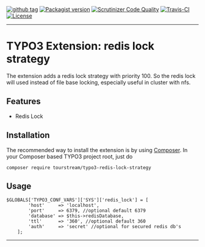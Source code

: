 [![github tag][github-tag-image]][github-tag-url]
[![Packagist version][packagist-version-image]][packagist-version-url]
[![Scrutinizer Code Quality][scrutinizer-image]][scrutinizer-url]
[![Travis-CI][travis-image]][travis-url]
[![License][license-image]][license-url]

***

# TYPO3 Extension: redis lock strategy

The extension adds a redis lock strategy with priority 100. So the redis lock will used instead of file base locking,
especially useful in cluster with nfs.


## Features

* Redis Lock

## Installation

The recommended way to install the extension is by using [Composer][composer-url]. In your Composer based TYPO3 project root, just do

	composer require tourstream/typo3-redis-lock-strategy 


## Usage

    $GLOBALS['TYPO3_CONF_VARS']['SYS']['redis_lock'] = [
            'host'     => 'localhost',
            'port'     => 6379, //optional default 6379
            'database' => $this->redisDatabase,
            'ttl'      => '360', //optional default 360
            'auth'     => 'secret' //optional for secured redis db's
        ];


***

[github-tag-image]: https://img.shields.io/github/tag/tourstream/typo3-redis-lock-strategy.svg?style=flat-square
[github-tag-url]: https://github.com/tourstream/typo3-redis-lock-strategy

[packagist-version-image]: https://img.shields.io/packagist/v/tourstream/typo3-redis-lock-strategy.svg?style=flat-square
[packagist-version-url]: https://packagist.org/packages/tourstream/typo3-redis-lock-strategy

[scrutinizer-image]: https://scrutinizer-ci.com/g/tourstream/typo3-redis-lock-strategy/badges/quality-score.png?b=master
[scrutinizer-url]: https://scrutinizer-ci.com/g/tourstream/typo3-redis-lock-strategy/?branch=master

[travis-image]: https://travis-ci.org/tourstream/typo3-redis-lock-strategy.svg?branch=master
[travis-url]: https://travis-ci.org/tourstream/typo3-redis-lock-strategy

[license-image]: https://img.shields.io/github/license/tourstream/typo3-redis-lock-strategy.svg?style=flat-square
[license-url]: https://github.com/tourstream/typo3-redis-lock-strategy/blob/master/LICENSE

[composer-url]: https://getcomposer.org